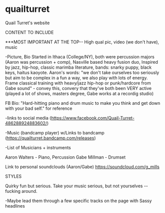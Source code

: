 # quailturret

Quail Turret's website



CONTENT TO INCLUDE

***MOST IMPORTANT AT THE TOP-- High qual pic, video (we don't have), music

-Picture, Bio
	Started in Ithaca (College/NY), both were percussion majors (Aaron was percussion + comp), Nasville based heavy fusion duo, Inspired by jazz, hip-hop, classic marimba literature, bands: snarky puppy, black keys, haitus kaoyote. Aaron's words: "we don't take ourselves too seriously but aim to be complex in a fun a way, we also play with lots of energy. Frame classical training with heavy/jazz hip-hop or punk/hardcore from Gabe sound" - convey this, convery that they've both been VERY active (played a lot of shows, masters degree, Gabe works at a recordig studio)

FB Bio: "Hard-hitting piano and drum music to make you think and get down with your bad self." for reference

-links to social media (https://www.facebook.com/Quail-Turret-486288924883602/)

-Music (bandcamp player) w/Links to bandcamp (https://quailturret.bandcamp.com/releases)

-List of Musicians + instruments

Aaron Walters - Piano, Percussion
Gabe Millman - Drumset


Link to personal soundclouds (Aaron/Gabe)
	https://soundcloud.com/g_mills


STYLES

Quirky fun but serious. Take your music serious, but not yourselves -- fucking around.

-Maybe lead them through a few specific tracks on the page with Sassy headlines